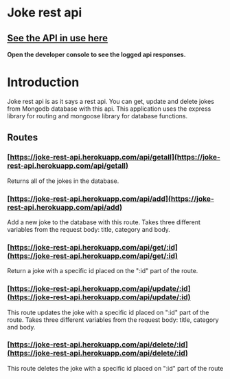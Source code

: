 # Joke rest api

## [See the API in use here](https://konstanenonen.github.io/joke-frontend)
<b>Open the developer console to see the logged api responses.</b>

# Introduction
Joke rest api is as it says a rest api. You can get, update and delete jokes from Mongodb database with this api. This application uses the express library for routing and mongoose library for database functions.

## Routes
### [https://joke-rest-api.herokuapp.com/api/getall](https://joke-rest-api.herokuapp.com/api/getall)
Returns all of the jokes in the database.


### [https://joke-rest-api.herokuapp.com/api/add](https://joke-rest-api.herokuapp.com/api/add)
Add a new joke to the database with this route. Takes three different variables from the request body: title, category and body.

### [https://joke-rest-api.herokuapp.com/api/get/:id](https://joke-rest-api.herokuapp.com/api/get/:id)
Return a joke with a specific id placed on the ":id" part of the route.

### [https://joke-rest-api.herokuapp.com/api/update/:id](https://joke-rest-api.herokuapp.com/api/update/:id)
This route updates the joke with a specific id placed on ":id" part of the route. Takes three different variables from the request body: title, category and body.

### [https://joke-rest-api.herokuapp.com/api/delete/:id](https://joke-rest-api.herokuapp.com/api/delete/:id)
This route deletes the joke with a specific id placed on ":id" part of the route